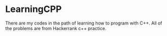 # LearningCPP
There are my codes in the path of learning how to program with C++. All of the problems are from Hackerrank c++ practice.
